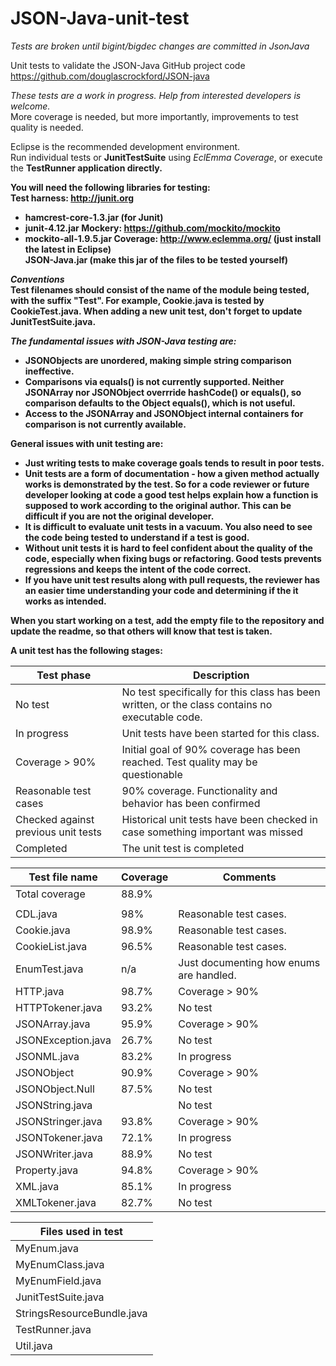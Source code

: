 # JSON-Java-unit-test

*Tests are broken until bigint/bigdec changes are committed in JsonJava*<br>

Unit tests to validate the JSON-Java GitHub project code<br>
https://github.com/douglascrockford/JSON-java<br>

*These tests are a work in progress. Help from interested developers is welcome.*<br>
More coverage is needed, but more importantly, improvements to test quality is needed.<br>

Eclipse is the recommended development environment.<br>
Run individual tests or <b>JunitTestSuite</b> using *EclEmma Coverage*, or execute the <b>TestRunner<b> application directly.<br>

You will need the following libraries for testing:<br>
Test harness: http://junit.org<br> 
* hamcrest-core-1.3.jar (for Junit)
* junit-4.12.jar
Mockery: https://github.com/mockito/mockito <br>
* mockito-all-1.9.5.jar
Coverage: http://www.eclemma.org/ (just install the latest in Eclipse)<br>
JSON-Java.jar (make this jar of the files to be tested yourself)<br>

*Conventions*<br>
Test filenames should consist of the name of the module being tested, with the suffix "Test". 
For example, <b>Cookie.java</b> is tested by <b>CookieTest.java</b>.
When adding a new unit test, don't forget to update <b>JunitTestSuite.java</b>.

*The fundamental issues with JSON-Java testing are:*
* <b>JSONObjects</b> are unordered, making simple string comparison ineffective. 
* Comparisons via **equals()** is not currently supported. Neither <b>JSONArray</b> nor <b>JSONObject</b> overrride <b>hashCode()</b> or <b>equals()</b>, so comparison defaults to the <b>Object</b> equals(), which is not useful.
* Access to the <b>JSONArray</b> and <b>JSONObject</b> internal containers for comparison is not currently available.

General issues with unit testing are:
* Just writing tests to make coverage goals tends to result in poor tests. 
* Unit tests are a form of documentation - how a given method actually works is demonstrated by the test. So for a code reviewer or future developer looking at code a good test helps explain how a function is supposed to work according to the original author. This can be difficult if you are not the original developer.
*	It is difficult to evaluate unit tests in a vacuum. You also need to see the code being tested to understand if a test is good. 
* Without unit tests it is hard to feel confident about the quality of the code, especially when fixing bugs or refactoring. Good tests prevents regressions and keeps the intent of the code correct.
* If you have unit test results along with pull requests, the reviewer has an easier time understanding your code and determining if the it works as intended.

When you start working on a test, add the empty file to the repository and update the readme, so that others will know that test is taken.

A unit test has the following stages:

| Test phase |Description |
|----|----|
| No test | No test specifically for this class has been written, or the class contains no executable code. |
| In progress | Unit tests have been started for this class. |
| Coverage > 90% | Initial goal of 90% coverage has been reached. Test quality may be questionable |
| Reasonable test cases | 90% coverage. Functionality and behavior has been confirmed |
| Checked against previous unit tests | Historical unit tests have been checked in case something important was missed |
| Completed | The unit test is completed |


| Test file name  | Coverage | Comments |
| ------------- | ------------- | ---- |
| Total coverage | 88.9% | | | 
| | | | 
| CDL.java | 98% | Reasonable test cases.  |
| Cookie.java  | 98.9%   | Reasonable test cases. |
| CookieList.java |96.5% | Reasonable test cases. |
| EnumTest.java | n/a | Just documenting how enums are handled. |
| HTTP.java | 98.7%| Coverage > 90% | 
| HTTPTokener.java |93.2% | No test   | 
| JSONArray.java |95.9% | Coverage > 90% | 
| JSONException.java | 26.7% | No test |
| JSONML.java | 83.2%| In progress | 
| JSONObject | 90.9% | Coverage > 90% | 
| JSONObject.Null | 87.5% | No test  | 
| JSONString.java | | No test  | 
| JSONStringer.java | 93.8%| Coverage > 90% | 
| JSONTokener.java | 72.1% | In progress | 
| JSONWriter.java | 88.9% | No test | 
| Property.java  | 94.8%  | Coverage > 90% |
| XML.java | 85.1% | In progress |
| XMLTokener.java| 82.7%| No test  | 

| Files used in test |
| ------------- |  
| MyEnum.java |
| MyEnumClass.java |
| MyEnumField.java |
| JunitTestSuite.java | 
| StringsResourceBundle.java | 
| TestRunner.java | 
| Util.java | 


